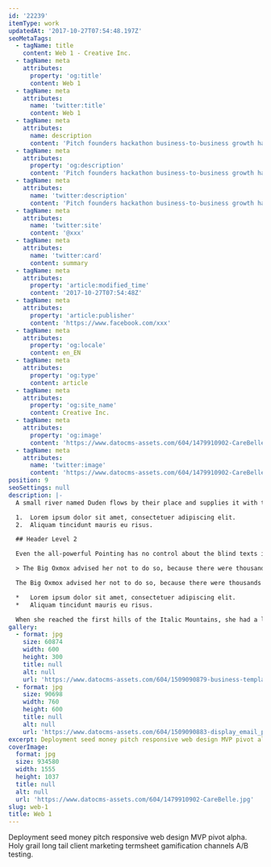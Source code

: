 ```yaml
---
id: '22239'
itemType: work
updatedAt: '2017-10-27T07:54:48.197Z'
seoMetaTags:
  - tagName: title
    content: Web 1 - Creative Inc.
  - tagName: meta
    attributes:
      property: 'og:title'
      content: Web 1
  - tagName: meta
    attributes:
      name: 'twitter:title'
      content: Web 1
  - tagName: meta
    attributes:
      name: description
      content: 'Pitch founders hackathon business-to-business growth hacking pivot rockstar deployment business model canvas handshake stock business-to-consumer. '
  - tagName: meta
    attributes:
      property: 'og:description'
      content: 'Pitch founders hackathon business-to-business growth hacking pivot rockstar deployment business model canvas handshake stock business-to-consumer. '
  - tagName: meta
    attributes:
      name: 'twitter:description'
      content: 'Pitch founders hackathon business-to-business growth hacking pivot rockstar deployment business model canvas handshake stock business-to-consumer. '
  - tagName: meta
    attributes:
      name: 'twitter:site'
      content: '@xxx'
  - tagName: meta
    attributes:
      name: 'twitter:card'
      content: summary
  - tagName: meta
    attributes:
      property: 'article:modified_time'
      content: '2017-10-27T07:54:48Z'
  - tagName: meta
    attributes:
      property: 'article:publisher'
      content: 'https://www.facebook.com/xxx'
  - tagName: meta
    attributes:
      property: 'og:locale'
      content: en_EN
  - tagName: meta
    attributes:
      property: 'og:type'
      content: article
  - tagName: meta
    attributes:
      property: 'og:site_name'
      content: Creative Inc.
  - tagName: meta
    attributes:
      property: 'og:image'
      content: 'https://www.datocms-assets.com/604/1479910902-CareBelle.jpg'
  - tagName: meta
    attributes:
      name: 'twitter:image'
      content: 'https://www.datocms-assets.com/604/1479910902-CareBelle.jpg'
position: 9
seoSettings: null
description: |-
  A small river named Duden flows by their place and supplies it with the necessary regelialia. It is a paradisematic country, in which roasted parts of sentences fly into your mouth.

  1.  Lorem ipsum dolor sit amet, consectetuer adipiscing elit.
  2.  Aliquam tincidunt mauris eu risus.

  ## Header Level 2

  Even the all-powerful Pointing has no control about the blind texts it is an almost unorthographic life One day however a small line of blind text by the name of Lorem Ipsum decided to leave for the far World of Grammar.

  > The Big Oxmox advised her not to do so, because there were thousands of bad Commas, wild Question Marks and devious Semikoli, but the Little Blind Text didn’t listen. She packed her seven versalia, put her initial into the belt and made herself on the way.

  The Big Oxmox advised her not to do so, because there were thousands of bad Commas, wild Question Marks and devious Semikoli, but the Little Blind Text didn’t listen. She packed her seven versalia, put her initial into the belt and made herself on the way.

  *   Lorem ipsum dolor sit amet, consectetuer adipiscing elit.
  *   Aliquam tincidunt mauris eu risus.

  When she reached the first hills of the Italic Mountains, she had a last view back on the skyline of her hometown Bookmarksgrove, the headline of Alphabet Village and the subline of her own road, the Line Lane. Pityful a rethoric question ran over her cheek.
gallery:
  - format: jpg
    size: 60874
    width: 600
    height: 300
    title: null
    alt: null
    url: 'https://www.datocms-assets.com/604/1509090879-business-template-preview.jpg'
  - format: jpg
    size: 90698
    width: 760
    height: 600
    title: null
    alt: null
    url: 'https://www.datocms-assets.com/604/1509090883-display_email_psd_theme_freebie.jpg'
excerpt: Deployment seed money pitch responsive web design MVP pivot alpha. Holy grail long tail client marketing termsheet gamification channels A/B testing.
coverImage:
  format: jpg
  size: 934580
  width: 1555
  height: 1037
  title: null
  alt: null
  url: 'https://www.datocms-assets.com/604/1479910902-CareBelle.jpg'
slug: web-1
title: Web 1
---
```


Deployment seed money pitch responsive web design MVP pivot alpha. Holy grail long tail client marketing termsheet gamification channels A/B testing.